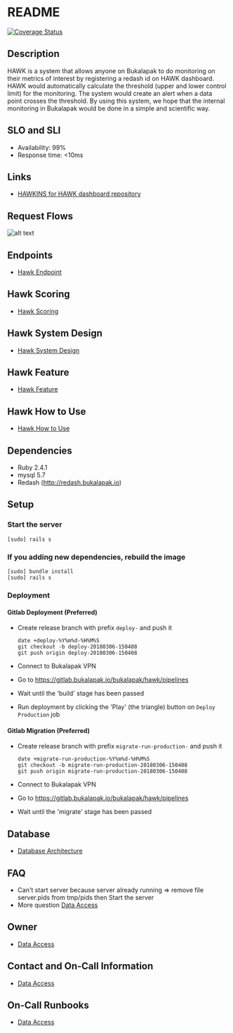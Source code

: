 # README

[![Coverage Status](https://opencov.bukalapak.io/projects/375/badge.svg)](https://opencov.bukalapak.io/projects/375)
## Description
HAWK is a system that allows anyone on Bukalapak to do monitoring on their metrics of interest by registering a redash id on HAWK dashboard. HAWK would automatically calculate the threshold (upper and lower control limit) for the monitoring. The system would create an alert when a data point crosses the threshold. By using this system, we hope that the internal monitoring in Bukalapak would be done in a simple and scientific way.

## SLO and SLI
- Availability: 99%
- Response time: <10ms

## Links
-  [HAWKINS for HAWK dashboard repository](https://github.com/bukalapak/hawkins)

## Request Flows
![alt text](https://github.com/bukalapak/hawk/blob/prototype-10/pic/hawk.png)

## Endpoints
- [Hawk Endpoint](https://bukalapak.atlassian.net/wiki/spaces/DAS/pages/710213904/Hawk+Endpoint)

## Hawk Scoring
- [Hawk Scoring](https://bukalapak.atlassian.net/wiki/spaces/DAS/pages/709984594/Hawk+Scoring)

## Hawk System Design
- [Hawk System Design](https://bukalapak.atlassian.net/wiki/spaces/DAS/pages/714178703/Hawk+Design)

## Hawk Feature
- [Hawk Feature](https://bukalapak.atlassian.net/wiki/spaces/DAS/pages/713721002/Hawk+Feature)

## Hawk How to Use
- [Hawk How to Use](https://bukalapak.atlassian.net/wiki/spaces/DAS/pages/713590021/Hawk+How+to+Use)

## Dependencies
- Ruby 2.4.1
- mysql 5.7
- Redash (http://redash.bukalapak.io)

## Setup

### Start the server

```
[sudo] rails s
```

### If you adding new dependencies, rebuild the image
```
[sudo] bundle install
[sudo] rails s
```

### Deployment

#### Gitlab Deployment (Preferred)

- Create release branch with prefix `deploy-` and push it
  ```
  date +deploy-%Y%m%d-%H%M%S
  git checkout -b deploy-20180306-150408
  git push origin deploy-20180306-150408
  ```

- Connect to Bukalapak VPN
- Go to https://gitlab.bukalapak.io/bukalapak/hawk/pipelines
- Wait until the 'build' stage has been passed
- Run deployment by clicking the 'Play' (the triangle) button on `Deploy Production` job

#### Gitlab Migration (Preferred)

- Create release branch with prefix `migrate-run-production-` and push it
  ```
  date +migrate-run-production-%Y%m%d-%H%M%S
  git checkout -b migrate-run-production-20180306-150408
  git push origin migrate-run-production-20180306-150408
  ```

- Connect to Bukalapak VPN
- Go to https://gitlab.bukalapak.io/bukalapak/hawk/pipelines
- Wait until the 'migrate' stage has been passed

## Database
- [Database Architecture](https://bukalapak.atlassian.net/wiki/spaces/DAS/pages/710181158/Hawk+Database)

## FAQ
- Can't start server because server already running => remove file server.pids from tmp/pids then Start the server
- More question [Data Access](https://bukalapak.atlassian.net/wiki/spaces/DAS/overview)

## Owner
- [Data Access](https://bukalapak.atlassian.net/wiki/spaces/DAS/overview)

## Contact and On-Call Information
- [Data Access](https://bukalapak.atlassian.net/wiki/spaces/DAS/overview)

## On-Call Runbooks
- [Data Access](https://bukalapak.atlassian.net/wiki/spaces/DAS/overview)

